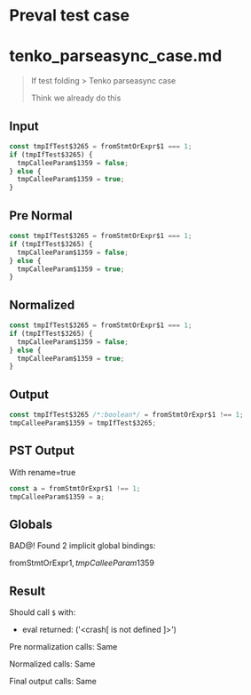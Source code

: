 # Preval test case

# tenko_parseasync_case.md

> If test folding > Tenko parseasync case
>
> Think we already do this

## Input

`````js filename=intro
const tmpIfTest$3265 = fromStmtOrExpr$1 === 1;
if (tmpIfTest$3265) {
  tmpCalleeParam$1359 = false;
} else {
  tmpCalleeParam$1359 = true;
}
`````

## Pre Normal


`````js filename=intro
const tmpIfTest$3265 = fromStmtOrExpr$1 === 1;
if (tmpIfTest$3265) {
  tmpCalleeParam$1359 = false;
} else {
  tmpCalleeParam$1359 = true;
}
`````

## Normalized


`````js filename=intro
const tmpIfTest$3265 = fromStmtOrExpr$1 === 1;
if (tmpIfTest$3265) {
  tmpCalleeParam$1359 = false;
} else {
  tmpCalleeParam$1359 = true;
}
`````

## Output


`````js filename=intro
const tmpIfTest$3265 /*:boolean*/ = fromStmtOrExpr$1 !== 1;
tmpCalleeParam$1359 = tmpIfTest$3265;
`````

## PST Output

With rename=true

`````js filename=intro
const a = fromStmtOrExpr$1 !== 1;
tmpCalleeParam$1359 = a;
`````

## Globals

BAD@! Found 2 implicit global bindings:

fromStmtOrExpr$1, tmpCalleeParam$1359

## Result

Should call `$` with:
 - eval returned: ('<crash[ <ref> is not defined ]>')

Pre normalization calls: Same

Normalized calls: Same

Final output calls: Same
